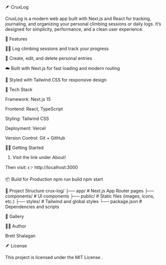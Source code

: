 🪶 CruxLog

CruxLog is a modern web app built with Next.js and React for tracking, journaling, and organizing your personal climbing sessions or daily logs.
It’s designed for simplicity, performance, and a clean user experience.

🚀 Features

🧗‍♂️ Log climbing sessions and track your progress

📝 Create, edit, and delete personal entries

☁️ Built with Next.js for fast loading and modern routing

🎨 Styled with Tailwind CSS for responsive design

🧰 Tech Stack

Framework: Next.js 15

Frontend: React, TypeScript

Styling: Tailwind CSS

Deployment: Vercel

Version Control: Git + GitHub

🧑‍💻 Getting Started

1. Visit the link under About!

Then visit:
👉 http://localhost:3000

📦 Build for Production
npm run build
npm start

📁 Project Structure
crux-log/
├── app/ # Next.js App Router pages
├── components/ # UI components
├── public/ # Static files (images, icons, etc.)
├── styles/ # Tailwind and global styles
└── package.json # Dependencies and scripts

📸 Gallery



🧑‍🎨 Author

Brett Shalagan

🪶 License

This project is licensed under the MIT License
.
